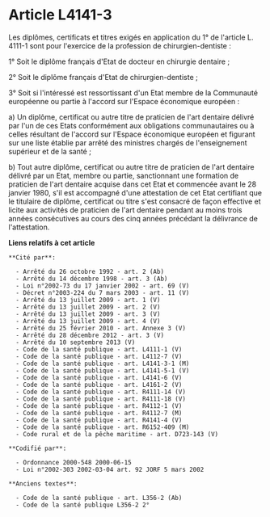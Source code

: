 # Article L4141-3

Les diplômes, certificats et titres exigés en application du 1° de l'article L. 4111-1 sont pour l'exercice de la profession
de chirurgien-dentiste :

1° Soit le diplôme français d'Etat de docteur en chirurgie dentaire ;

2° Soit le diplôme français d'Etat de chirurgien-dentiste ;

3° Soit si l'intéressé est ressortissant d'un Etat membre de la Communauté européenne ou partie à l'accord sur l'Espace
économique européen :

a) Un diplôme, certificat ou autre titre de praticien de l'art dentaire délivré par l'un de ces Etats conformément aux
obligations communautaires ou à celles résultant de l'accord sur l'Espace économique européen et figurant sur une liste
établie par arrêté des ministres chargés de l'enseignement supérieur et de la santé ;

b) Tout autre diplôme, certificat ou autre titre de praticien de l'art dentaire délivré par un Etat, membre ou partie,
sanctionnant une formation de praticien de l'art dentaire acquise dans cet Etat et commencée avant le 28 janvier 1980, s'il
est accompagné d'une attestation de cet Etat certifiant que le titulaire de diplôme, certificat ou titre s'est consacré de
façon effective et licite aux activités de praticien de l'art dentaire pendant au moins trois années consécutives au cours
des cinq années précédant la délivrance de l'attestation.

**Liens relatifs à cet article**

	**Cité par**:

	  - Arrêté du 26 octobre 1992 - art. 2 (Ab)
	  - Arrêté du 14 décembre 1998 - art. 3 (Ab)
	  - Loi n°2002-73 du 17 janvier 2002 - art. 69 (V)
	  - Décret n°2003-224 du 7 mars 2003 - art. 11 (V)
	  - Arrêté du 13 juillet 2009 - art. 1 (V)
	  - Arrêté du 13 juillet 2009 - art. 2 (V)
	  - Arrêté du 13 juillet 2009 - art. 3 (V)
	  - Arrêté du 13 juillet 2009 - art. 4 (V)
	  - Arrêté du 25 février 2010 - art. Annexe 3 (V)
	  - Arrêté du 28 décembre 2012 - art. 3 (V)
	  - Arrêté du 10 septembre 2013 (V)
	  - Code de la santé publique - art. L4111-1 (V)
	  - Code de la santé publique - art. L4112-7 (V)
	  - Code de la santé publique - art. L4141-3-1 (M)
	  - Code de la santé publique - art. L4141-5-1 (V)
	  - Code de la santé publique - art. L4141-6 (V)
	  - Code de la santé publique - art. L4161-2 (V)
	  - Code de la santé publique - art. R4111-14 (V)
	  - Code de la santé publique - art. R4111-18 (V)
	  - Code de la santé publique - art. R4112-1 (V)
	  - Code de la santé publique - art. R4112-7 (M)
	  - Code de la santé publique - art. R4141-4 (V)
	  - Code de la santé publique - art. R6152-409 (M)
	  - Code rural et de la pêche maritime - art. D723-143 (V)

	**Codifié par**:

	  - Ordonnance 2000-548 2000-06-15
	  - Loi n°2002-303 2002-03-04 art. 92 JORF 5 mars 2002

	**Anciens textes**:

	  - Code de la santé publique - art. L356-2 (Ab)
	  - Code de la santé publique L356-2 2°
